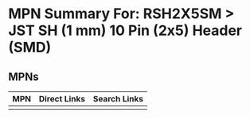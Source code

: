 



# MPN Summary For: RSH2X5SM > JST SH (1 mm) 10 Pin (2x5) Header (SMD)

## MPNs
  

|MPN|Direct Links|Search Links|
| :--- | :--- | :--- |
||||
